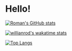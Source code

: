 # Hello!

[![Roman's GitHub stats](https://github-readme-stats.vercel.app/api?username=Rmk-kk&theme=dracula&show_icons=true)](https://github.com/anuraghazra/github-readme-stats)

[![willianrod's wakatime stats](https://github-readme-stats.vercel.app/api/wakatime?username=Rmk-kk&theme=dracula&show_icons=true)](https://github.com/anuraghazra/github-readme-stats)

[![Top Langs](https://github-readme-stats.vercel.app/api/top-langs/username=Rmk-kk&theme=dracula&show_icons=true&layount=compact)](https://github.com/anuraghazra/github-readme-stats)


